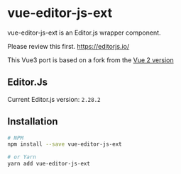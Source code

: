 # vue-editor-js-ext

vue-editor-js-ext is an Editor.js wrapper component.

Please review this first. https://editorjs.io/

This Vue3 port is based on a fork from the [Vue 2 version](https://github.com/ChangJoo-Park/vue-editor-js)

## Editor.Js

Current Editor.js version: `2.28.2`

## Installation

```bash
# NPM
npm install --save vue-editor-js-ext

# or Yarn
yarn add vue-editor-js-ext
```
